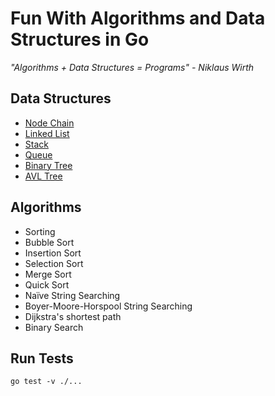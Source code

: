 # Fun With Algorithms and Data Structures in Go

_"Algorithms + Data Structures = Programs" - Niklaus Wirth_

## Data Structures
* [Node Chain](node_chain/node_chain.go)
* [Linked List](linked_list/linked_list.go)
* [Stack](stack/stack.go)
* [Queue](queue/queue.go)
* [Binary Tree](binary_tree/binary_tree.go)
* [AVL Tree](avl_tree/avl_tree.go)

## Algorithms
* Sorting
* Bubble Sort
* Insertion Sort
* Selection Sort
* Merge Sort
* Quick Sort
* Naïve String Searching
* Boyer-Moore-Horspool String Searching
* Dijkstra's shortest path
* Binary Search

## Run Tests

```
go test -v ./...
```